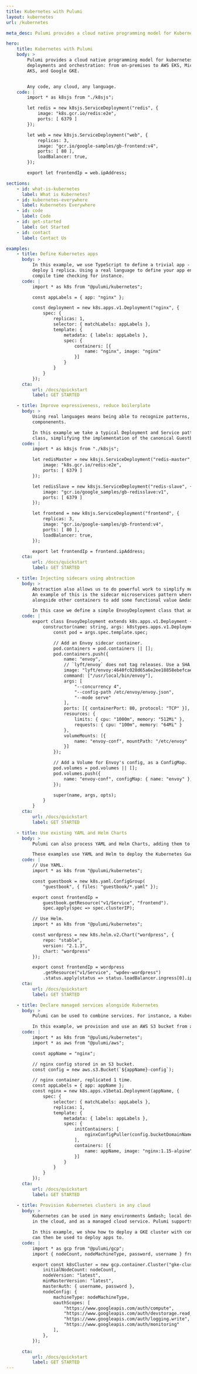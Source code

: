 ```yaml
---
title: Kubernetes with Pulumi
layout: kubernetes
url: /kubernetes

meta_desc: Pulumi provides a cloud native programming model for Kubernetes deployments and orchestration. Any code, any cloud, any app.

hero:
    title: Kubernetes with Pulumi
    body: >
        Pulumi provides a cloud native programming model for kubernetes
        deployments and orchestration: from on-premises to AWS EKS, Microsoft
        AKS, and Google GKE.


        Any code, any cloud, any language.
    code: |
        import * as k8sjs from "./k8sjs";

        let redis = new k8sjs.ServiceDeployment("redis", {
            image: "k8s.gcr.io/redis:e2e",
            ports: [ 6379 ]
        });

        let web = new k8sjs.ServiceDeployment("web", {
            replicas: 3,
            image: "gcr.io/google-samples/gb-frontend:v4",
            ports: [ 80 ],
            loadBalancer: true,
        });

        export let frontendIp = web.ipAddress;

sections:
    - id: what-is-kubernetes
      label: What is Kubernetes?
    - id: kubernetes-everywhere
      label: Kubernetes Everywhere
    - id: code
      label: Code
    - id: get-started
      label: Get Started
    - id: contact
      label: Contact Us

examples:
    - title: Define Kubernetes apps
      body: >
          In this example, we use TypeScript to define a trivial app - an nginx image - and
          deploy 1 replica. Using a real language to define your app enables great IDE support &mdash;
          compile time checking for instance.
      code: |
          import * as k8s from "@pulumi/kubernetes";

          const appLabels = { app: "nginx" };

          const deployment = new k8s.apps.v1.Deployment("nginx", {
              spec: {
                  replicas: 1,
                  selector: { matchLabels: appLabels },
                  template: {
                      metadata: { labels: appLabels },
                      spec: {
                          containers: [{
                              name: "nginx", image: "nginx"
                          }]
                      }
                  }
              }
          });
      cta:
          url: /docs/quickstart
          label: GET STARTED

    - title: Improve expressiveness, reduce boilerplate
      body: >
          Using real languages means being able to recognize patterns, and abstract them to reusable
          componenents.

          In this example we take a typical Deployment and Service pattern to create a ServiceDeployment
          class, simplifying the implementation of the canonical Guestbook app.
      code: |
          import * as k8sjs from "./k8sjs";

          let redisMaster = new k8sjs.ServiceDeployment("redis-master", {
              image: "k8s.gcr.io/redis:e2e",
              ports: [ 6379 ]
          });

          let redisSlave = new k8sjs.ServiceDeployment("redis-slave", {
              image: "gcr.io/google_samples/gb-redisslave:v1",
              ports: [ 6379 ]
          });

          let frontend = new k8sjs.ServiceDeployment("frontend", {
              replicas: 3,
              image: "gcr.io/google-samples/gb-frontend:v4",
              ports: [ 80 ],
              loadBalancer: true,
          });

          export let frontendIp = frontend.ipAddress;
      cta:
          url: /docs/quickstart
          label: GET STARTED

    - title: Injecting sidecars using abstraction
      body: >
          Abstraction also allows us to do powerful work to simplify more complex configuration.
          An example of this is the sidecar microservices pattern where a container runs
          alongside other containers to add some functional value &mdash; logging, proxying etc.

          In this case we define a simple EnvoyDeployment class that adds an Envoy sidecar to our Kubernetes app.
      code: |
          export class EnvoyDeployment extends k8s.apps.v1.Deployment {
              constructor(name: string, args: k8stypes.apps.v1.Deployment, opts?: pulumi.CustomResourceOptions) {
                  const pod = args.spec.template.spec;

                  // Add an Envoy sidecar container.
                  pod.containers = pod.containers || [];
                  pod.containers.push({
                      name: "envoy",
                      // `lyft/envoy` does not tag releases. Use a SHA.
                      image: "lyft/envoy:4640fc028d65a6e2ee18858ebefcaeed24dffa81",
                      command: ["/usr/local/bin/envoy"],
                      args: [
                          "--concurrency 4",
                          "--config-path /etc/envoy/envoy.json",
                          "--mode serve"
                      ],
                      ports: [{ containerPort: 80, protocol: "TCP" }],
                      resources: {
                          limits: { cpu: "1000m", memory: "512Mi" },
                          requests: { cpu: "100m", memory: "64Mi" }
                      },
                      volumeMounts: [{
                          name: "envoy-conf", mountPath: "/etc/envoy"
                      }]
                  });

                  // Add a Volume for Envoy's config, as a ConfigMap.
                  pod.volumes = pod.volumes || [];
                  pod.volumes.push({
                      name: "envoy-conf", configMap: { name: "envoy" },
                  });

                  super(name, args, opts);
              }
          }
      cta:
          url: /docs/quickstart
          label: GET STARTED

    - title: Use existing YAML and Helm Charts
      body: >
          Pulumi can also process YAML and Helm Charts, adding them to Pulumi programs which unlocks multi-cloud and advanced delivery scenarios.

          These examples use YAML and Helm to deploy the Kubernetes Guestbook app and Wordpress.
      code: |
          // Use YAML.
          import * as k8s from "@pulumi/kubernetes";

          const guestbook = new k8s.yaml.ConfigGroup(
              "guestbook", { files: "guestbook/*.yaml" });

          export const frontendIp =
              guestbook.getResource("v1/Service", "frontend").
              spec.apply(spec => spec.clusterIP);

          // Use Helm.
          import * as k8s from "@pulumi/kubernetes";

          const wordpress = new k8s.helm.v2.Chart("wordpress", {
              repo: "stable",
              version: "2.1.3",
              chart: "wordpress"
          });

          export const frontendIp = wordpress
              .getResource("v1/Service", "wpdev-wordpress")
              .status.apply(status => status.loadBalancer.ingress[0].ip);
      cta:
          url: /docs/quickstart
          label: GET STARTED

    - title: Declare managed services alongside Kubernetes
      body: >
          Pulumi can be used to combine services. For instance, a Kubernetes cluster and an associated database (such as RDS).

          In this example, we provision and use an AWS S3 bucket from a Kubernetes service.
      code: |
          import * as k8s from "@pulumi/kubernetes";
          import * as aws from "@pulumi/aws";

          const appName = "nginx";

          // nginx config stored in an S3 bucket.
          const config = new aws.s3.Bucket(`${appName}-config`);

          // nginx container, replicated 1 time.
          const appLabels = { app: appName };
          const nginx = new k8s.apps.v1beta1.Deployment(appName, {
              spec: {
                  selector: { matchLabels: appLabels },
                  replicas: 1,
                  template: {
                      metadata: { labels: appLabels },
                      spec: {
                          initContainers: [
                              nginxConfigPuller(config.bucketDomainName)
                          ],
                          containers: [{
                              name: appName, image: "nginx:1.15-alpine"
                          }]
                      }
                  }
              }
          });
      cta:
          url: /docs/quickstart
          label: GET STARTED

    - title: Provision Kubernetes clusters in any cloud
      body: >
          Kubernetes can be used in many environments &mdash; local dev, in the data center, self-hosted
          in the cloud, and as a managed cloud service. Pulumi supports all of those options.

          In this example, we show how to deploy a GKE cluster with configurable settings, which
          can then be used to deploy apps to.
      code: |
          import * as gcp from "@pulumi/gcp";
          import { nodeCount, nodeMachineType, password, username } from "./config";

          export const k8sCluster = new gcp.container.Cluster("gke-cluster", {
              initialNodeCount: nodeCount,
              nodeVersion: "latest",
              minMasterVersion: "latest",
              masterAuth: { username, password },
              nodeConfig: {
                  machineType: nodeMachineType,
                  oauthScopes: [
                      "https://www.googleapis.com/auth/compute",
                      "https://www.googleapis.com/auth/devstorage.read_only",
                      "https://www.googleapis.com/auth/logging.write",
                      "https://www.googleapis.com/auth/monitoring"
                  ],
              },
          });

      cta:
          url: /docs/quickstart
          label: GET STARTED
---
```

